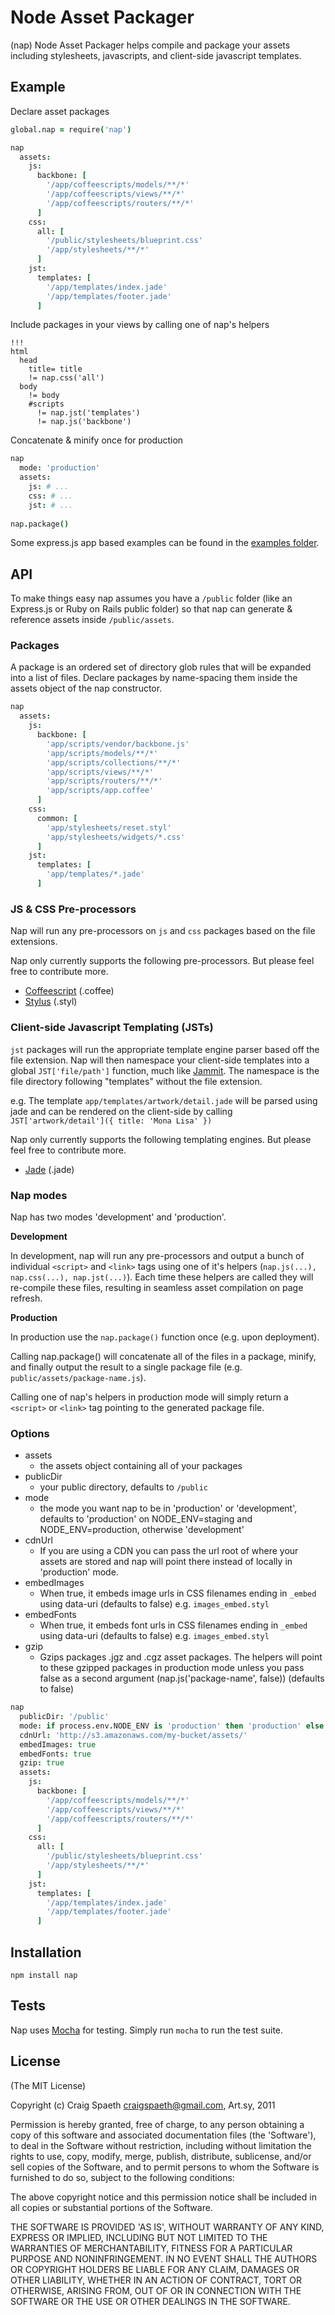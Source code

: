 # Node Asset Packager

(nap) Node Asset Packager helps compile and package your assets including stylesheets, javascripts, and client-side javascript templates.

## Example

Declare asset packages

````coffeescript
global.nap = require('nap')

nap
  assets:
    js:
      backbone: [
        '/app/coffeescripts/models/**/*'
        '/app/coffeescripts/views/**/*'
        '/app/coffeescripts/routers/**/*'
      ]
    css:
      all: [
        '/public/stylesheets/blueprint.css'
        '/app/stylesheets/**/*'
      ]
    jst:
      templates: [
        '/app/templates/index.jade'
        '/app/templates/footer.jade'
      ]
````

Include packages in your views by calling one of nap's helpers

````jade
!!!
html
  head
    title= title
    != nap.css('all')
  body
    != body
    #scripts
      != nap.jst('templates')
      != nap.js('backbone')
````

Concatenate & minify once for production

````coffeescript
nap
  mode: 'production'
  assets:
    js: # ...
    css: # ...
    jst: # ...
  
nap.package()
````

Some express.js app based examples can be found in the [examples folder](https://github.com/craigspaeth/nap/tree/master/examples).

## API

To make things easy nap assumes you have a `/public` folder (like an Express.js or Ruby on Rails public folder) so that nap can generate & reference assets inside `/public/assets`.

### Packages

A package is an ordered set of directory glob rules that will be expanded into a list of files. Declare packages by name-spacing them inside the assets object of the nap constructor. 

````coffeescript
nap
  assets:
    js:
      backbone: [
        'app/scripts/vendor/backbone.js'
        'app/scripts/models/**/*'
        'app/scripts/collections/**/*'
        'app/scripts/views/**/*'
        'app/scripts/routers/**/*'
        'app/scripts/app.coffee'
      ]
    css:
      common: [
        'app/stylesheets/reset.styl'
        'app/stylesheets/widgets/*.css'
      ]
    jst:
      templates: [
        'app/templates/*.jade'
      ]
````

### JS & CSS Pre-processors

Nap will run any pre-processors on `js` and `css` packages based on the file extensions.

Nap only currently supports the following pre-processors. But please feel free to contribute more.
  
  * [Coffeescript](http://jashkenas.github.com/coffee-script/) (.coffee)
  * [Stylus](https://github.com/LearnBoost/stylus) (.styl)

### Client-side Javascript Templating (JSTs) 

`jst` packages will run the appropriate template engine parser based off the file extension. Nap will then namespace your client-side templates into a global `JST['file/path']` function, much like [Jammit](http://documentcloud.github.com/jammit/#jst). The namespace is the file directory following "templates" without the file extension.

e.g. The template `app/templates/artwork/detail.jade` will be parsed using jade and can be rendered on the client-side by calling `JST['artwork/detail']({ title: 'Mona Lisa' })`

Nap only currently supports the following templating engines. But please feel free to contribute more.

 * [Jade](https://github.com/visionmedia/jade) (.jade)

### Nap modes

Nap has two modes 'development' and 'production'.

**Development**

In development, nap will run any pre-processors and output a bunch of individual `<script>` and `<link>` tags using one of it's helpers (`nap.js(...), nap.css(...), nap.jst(...)`). Each time these helpers are called they will re-compile these files, resulting in seamless asset compilation on page refresh.

**Production**
  
In production use the `nap.package()` function once (e.g. upon deployment).

Calling nap.package() will concatenate all of the files in a package, minify, and finally output the result to a single package file (e.g. `public/assets/package-name.js`). 

Calling one of nap's helpers in production mode will simply return a `<script>` or `<link>` tag pointing to the generated package file.

### Options

* assets
  * the assets object containing all of your packages
* publicDir
  * your public directory, defaults to `/public`
* mode
  * the mode you want nap to be in 'production' or 'development', defaults to 'production' on NODE_ENV=staging and NODE_ENV=production, otherwise 'development'
* cdnUrl
  * If you are using a CDN you can pass the url root of where your assets are stored and nap will point there instead of locally in 'production' mode.
* embedImages
  * When true, it embeds image urls in CSS filenames ending in `_embed` using data-uri (defaults to false) e.g. `images_embed.styl`
* embedFonts
  * When true, it embeds font urls in CSS filenames ending in `_embed` using data-uri (defaults to false) e.g. `images_embed.styl`
* gzip
  * Gzips packages .jgz and .cgz asset packages. The helpers will point to these gzipped packages in production mode unless you pass false as a second argument (nap.js('package-name', false))  (defaults to false)

````coffeescript
nap
  publicDir: '/public'
  mode: if process.env.NODE_ENV is 'production' then 'production' else 'development'
  cdnUrl: 'http://s3.amazonaws.com/my-bucket/assets/'
  embedImages: true
  embedFonts: true
  gzip: true
  assets:
    js:
      backbone: [
        '/app/coffeescripts/models/**/*'
        '/app/coffeescripts/views/**/*'
        '/app/coffeescripts/routers/**/*'
      ]
    css:
      all: [
        '/public/stylesheets/blueprint.css'
        '/app/stylesheets/**/*'
      ]
    jst:
      templates: [
        '/app/templates/index.jade'
        '/app/templates/footer.jade'
      ]
````

## Installation

`npm install nap`

## Tests

Nap uses [Mocha](https://github.com/visionmedia/mocha) for testing. Simply run `mocha` to run the test suite.

## License

(The MIT License)

Copyright (c) Craig Spaeth <craigspaeth@gmail.com>, Art.sy, 2011

Permission is hereby granted, free of charge, to any person obtaining a copy of this software and associated documentation files (the 'Software'), to deal in the Software without restriction, including without limitation the rights to use, copy, modify, merge, publish, distribute, sublicense, and/or sell copies of the Software, and to permit persons to whom the Software is furnished to do so, subject to the following conditions:

The above copyright notice and this permission notice shall be included in all copies or substantial portions of the Software.

THE SOFTWARE IS PROVIDED 'AS IS', WITHOUT WARRANTY OF ANY KIND, EXPRESS OR IMPLIED, INCLUDING BUT NOT LIMITED TO THE WARRANTIES OF MERCHANTABILITY, FITNESS FOR A PARTICULAR PURPOSE AND NONINFRINGEMENT. IN NO EVENT SHALL THE AUTHORS OR COPYRIGHT HOLDERS BE LIABLE FOR ANY CLAIM, DAMAGES OR OTHER LIABILITY, WHETHER IN AN ACTION OF CONTRACT, TORT OR OTHERWISE, ARISING FROM, OUT OF OR IN CONNECTION WITH THE SOFTWARE OR THE USE OR OTHER DEALINGS IN THE SOFTWARE.